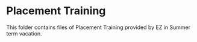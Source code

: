 # Placement Training
This folder contains files of Placement Training provided by EZ in Summer term vacation.